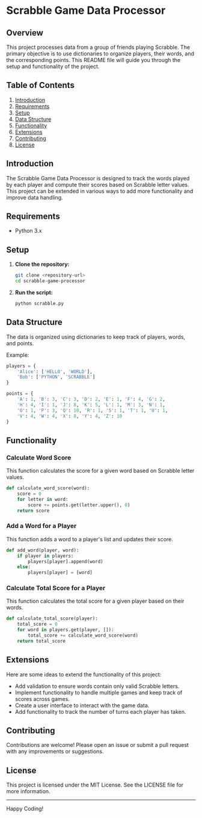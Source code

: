 # Scrabble Game Data Processor

## Overview

This project processes data from a group of friends playing Scrabble. The primary objective is to use dictionaries to organize players, their words, and the corresponding points. This README file will guide you through the setup and functionality of the project.

## Table of Contents

1. [Introduction](#introduction)
2. [Requirements](#requirements)
3. [Setup](#setup)
4. [Data Structure](#data-structure)
5. [Functionality](#functionality)
6. [Extensions](#extensions)
7. [Contributing](#contributing)
8. [License](#license)

## Introduction

The Scrabble Game Data Processor is designed to track the words played by each player and compute their scores based on Scrabble letter values. This project can be extended in various ways to add more functionality and improve data handling.

## Requirements

- Python 3.x

## Setup

1. **Clone the repository:**

    ```bash
    git clone <repository-url>
    cd scrabble-game-processor
    ```

3. **Run the script:**

    ```bash
    python scrabble.py
    ```

## Data Structure

The data is organized using dictionaries to keep track of players, words, and points.

Example:

```python
players = {
    'Alice': ['HELLO', 'WORLD'],
    'Bob': ['PYTHON', 'SCRABBLE']
}

points = {
    'A': 1, 'B': 3, 'C': 3, 'D': 2, 'E': 1, 'F': 4, 'G': 2,
    'H': 4, 'I': 1, 'J': 8, 'K': 5, 'L': 1, 'M': 3, 'N': 1,
    'O': 1, 'P': 3, 'Q': 10, 'R': 1, 'S': 1, 'T': 1, 'U': 1,
    'V': 4, 'W': 4, 'X': 8, 'Y': 4, 'Z': 10
}
```

## Functionality

### Calculate Word Score

This function calculates the score for a given word based on Scrabble letter values.

```python
def calculate_word_score(word):
    score = 0
    for letter in word:
        score += points.get(letter.upper(), 0)
    return score
```

### Add a Word for a Player

This function adds a word to a player's list and updates their score.

```python
def add_word(player, word):
    if player in players:
        players[player].append(word)
    else:
        players[player] = [word]
```

### Calculate Total Score for a Player

This function calculates the total score for a given player based on their words.

```python
def calculate_total_score(player):
    total_score = 0
    for word in players.get(player, []):
        total_score += calculate_word_score(word)
    return total_score
```

## Extensions

Here are some ideas to extend the functionality of this project:

- Add validation to ensure words contain only valid Scrabble letters.
- Implement functionality to handle multiple games and keep track of scores across games.
- Create a user interface to interact with the game data.
- Add functionality to track the number of turns each player has taken.

## Contributing

Contributions are welcome! Please open an issue or submit a pull request with any improvements or suggestions.

## License

This project is licensed under the MIT License. See the LICENSE file for more information.

---

Happy Coding!
